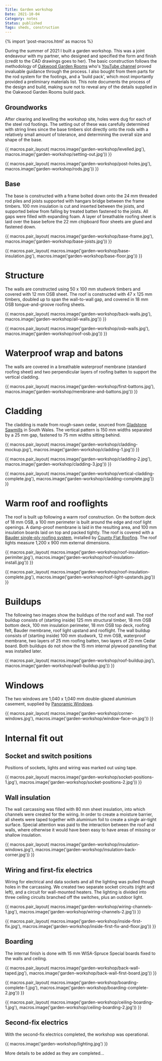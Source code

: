 ```yaml
---
Title: Garden workshop
Date: 2021-10-04
Category: notes
Status: published
Tags: sheds, construction
---
```


{% import 'post-macros.html' as macros %}


During the summer of 2021 I built a garden workshop. This was a joint endeavour
with my partner, who designed and specified the form and finish (credit to the
CAD drawings goes to her). The basic construction follows the methodology of
[Oakwood Garden Rooms](https://www.oakwoodgardenrooms.com/) who's [YouTube
channel](https://www.youtube.com/channel/UChqWFbSX8STP_c8W0RVW1Xw) proved
invaluable guidance through the process. I also bought from them parts for the
rod system for the footings, and a 'build pack', which most importantly
provided a preliminary materials list.  This note documents the process of the
design and build, making sure not to reveal any of the details supplied in the
Oakwood Garden Rooms build pack.


## Groundworks

After clearing and levelling the workshop site, holes were dug for each of the
steel rod footings. The setting out of these was carefully determined with
string lines since the base timbers slot directly onto the rods with a
relatively small amount of tolerance, and determining the overall size and
shape of the base.

{{ macros.pair_layout(
     macros.image('garden-workshop/levelled.jpg'),
     macros.image('garden-workshop/setting-out.jpg')) }}

{{ macros.pair_layout(
     macros.image('garden-workshop/post-holes.jpg'),
     macros.image('garden-workshop/rods.jpg')) }}

## Base

The base is constructed with a frame bolted down onto the 24 mm threaded rod
piles and joists supported with hangars bridge between the frame timbers. 100
mm insulation is cut and inserted between the joists, and supported below from
falling by treated batten fastened to the joists. All gaps were filled with
expanding foam. A layer of breathable roofing sheet is laid over the base
before the 22 mm chipboard floor sheets are glued and fastened down.

{{ macros.pair_layout(
    macros.image('garden-workshop/base-frame.jpg'),
    macros.image('garden-workshop/base-joists.jpg')) }}

{{ macros.pair_layout(
    macros.image('garden-workshop/base-insulation.jpg'),
    macros.image('garden-workshop/base-floor.jpg')) }}

# Structure

The walls are constructed using 50 x 100 mm studwork timbers and covered with 12 mm OSB
sheet. The roof is constructed with 47 x 125 mm timbers, doubled up to span the
wall-to-wall gap, and covered in 18 mm OSB tongue-and-groove roofing sheets.

{{ macros.pair_layout(
    macros.image('garden-workshop/back-walls.jpg'),
    macros.image('garden-workshop/all-walls.jpg')) }}

{{ macros.pair_layout(
     macros.image('garden-workshop/osb-walls.jpg'),
     macros.image('garden-workshop/roof-osb.jpg')) }}

# Waterproof wrap and batons

The walls are covered in a breathable waterproof membrane (standard roofing
sheet) and two perpendicular layers of roofing batten to support the vertical
cladding.

{{ macros.pair_layout(
     macros.image('garden-workshop/first-battons.jpg'),
     macros.image('garden-workshop/membrane-and-battons.jpg')) }}

# Cladding

The cladding is made from rough-sawn cedar, sourced from [Gladstone
Sawmills](https://gladstonesawmills.co.uk/) in South Wales. The vertical
pattern is 150 mm widths separated by a 25 mm gap, fastened to 75 mm widths
sitting behind.

{{ macros.pair_layout(
    macros.image('garden-workshop/cladding-mockup.jpg'),
    macros.image('garden-workshop/cladding-1.jpg')) }}

{{ macros.pair_layout(
    macros.image('garden-workshop/cladding-2.jpg'),
    macros.image('garden-workshop/cladding-3.jpg')) }}

{{ macros.pair_layout(
    macros.image('garden-workshop/vertical-cladding-complete.jpg'),
    macros.image('garden-workshop/cladding-complete.jpg')) }}

# Warm roof and rooflights

The roof is built up following a warm roof construction. On the bottom deck of
18 mm OSB, a 100 mm perimeter is built around the edge and roof light openings.
A damp-proof membrane is laid in the resulting area, and 100 mm insulation
boards laid on top and packed tightly. The roof is covered with a
[Bauder single-ply roofing system](https://www.bauder.co.uk/roof-systems/waterproofing-systems/bituminous-systems/bauder-total-roof-system),
installed by [County Flat Roofing](https://countyflatroofing.co.uk/). The roof
lights measure 1,200 x 900 mm external dimensions.

{{ macros.pair_layout(
    macros.image('garden-workshop/roof-insulation-perimiter.jpg'),
    macros.image('garden-workshop/roof-insulation-install.jpg')) }}

{{ macros.pair_layout(
    macros.image('garden-workshop/roof-insulation-complete.jpg'),
    macros.image('garden-workshop/roof-light-upstands.jpg')) }}

# Buildups

The following two images show the buildups of the roof and wall. The roof
buildup consists of (starting inside) 125 mm structural timber, 18 mm OSB
bottom deck, 100 mm insulation perimeter, 18 mm OSB top deck, roofing felt,
Bauder membrane, roof light upstand and rooflight. The wall buildup consists of (starting
inside) 100 mm studwork, 12 mm OSB, waterproof membrane, two layers of 25 mm
roofing batten, two layers of 20 mm Cedar board. Both buildups do not show the
15 mm internal plywood panelling that was installed later.

{{ macros.pair_layout(
    macros.image('garden-workshop/roof-buildup.jpg'),
    macros.image('garden-workshop/wall-buildup.jpg')) }}

# Windows

The two windows are 1,040 x 1,040 mm double-glazed aluminium casement, supplied by
[Panoramic Windows](https://www.panoramicwindows.co.uk/).

{{ macros.pair_layout(
     macros.image('garden-workshop/corner-windows.jpg'),
     macros.image('garden-workshop/window-face-on.jpg')) }}

# Internal fit out

## Socket and switch positions

Positions of sockets, lights and wiring was marked out using tape.

{{ macros.pair_layout(
    macros.image('garden-workshop/socket-positions-1.jpg'),
    macros.image('garden-workshop/socket-positions-2.jpg')) }}

## Wall insulation

The wall carcassing was filled with 80 mm sheet insulation, into which channels
were created for the wiring. In order to create a moisture barrier, all sheets
were taped together with aluminium foil to create a single air-tight surface.
Special attention was paid to the interaction between the roof and walls, where
otherwise it would have been easy to have areas of missing or shallow
insulation.

{{ macros.pair_layout(
     macros.image('garden-workshop/insulation-windows.jpg'),
     macros.image('garden-workshop/insulation-back-corner.jpg')) }}

## Wiring and first-fix electrics

Wiring for electrical and data sockets and all the lighting was pulled though
holes in the carcassing. We created two separate socket circuits (right and
left), and a circuit for wall-mounted heaters. The lighting is divided into
three ceiling circuits branched off the switches, plus an outdoor light.

{{ macros.pair_layout(
    macros.image('garden-workshop/wiring-channels-1.jpg'),
    macros.image('garden-workshop/wiring-channels-2.jpg')) }}

{{ macros.pair_layout(
     macros.image('garden-workshop/inside-first-fix.jpg'),
     macros.image('garden-workshop/inside-first-fix-and-floor.jpg')) }}

## Boarding

The internal finish is done with 15 mm WISA-Spruce Special boards fixed to the
walls and ceiling.

{{ macros.pair_layout(
   macros.image('garden-workshop/back-wall-taped.jpg'),
   macros.image('garden-workshop/back-wall-first-board.jpg')) }}

{{ macros.pair_layout(
     macros.image('garden-workshop/boarding-complete-1.jpg'),
     macros.image('garden-workshop/boarding-complete-2.jpg')) }}

{{ macros.pair_layout(
     macros.image('garden-workshop/ceiling-boarding-1.jpg'),
     macros.image('garden-workshop/ceiling-boarding-2.jpg')) }}

## Second-fix electrics

With the second-fix electrics completed, the workshop was operational.

{{ macros.image('garden-workshop/lighting.jpg') }}

More details to be added as they are completed...
